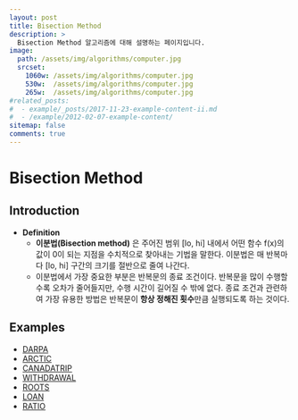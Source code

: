 ```yaml
---
layout: post
title: Bisection Method
description: >
  Bisection Method 알고리즘에 대해 설명하는 페이지입니다.
image: 
  path: /assets/img/algorithms/computer.jpg
  srcset:
    1060w: /assets/img/algorithms/computer.jpg
    530w:  /assets/img/algorithms/computer.jpg
    265w:  /assets/img/algorithms/computer.jpg
#related_posts:
#  - example/_posts/2017-11-23-example-content-ii.md
#  - /example/2012-02-07-example-content/
sitemap: false
comments: true
---
```


# Bisection Method

## Introduction
- **Definition**
  - **이분법(Bisection method)** 은 주어진 범위 [lo, hi] 내에서 어떤 함수 f(x)의 값이 0이 되는 지점을 수치적으로 찾아내는 기법을 말한다. 이분법은 매 반복마다 [lo, hi] 구간의 크기를 절반으로 줄여 나간다.
  - 이분법에서 가장 중요한 부분은 반복문의 종료 조건이다. 반복문을 많이 수행할 수록 오차가 줄어들지만, 수행 시간이 길어질 수 밖에 없다. 종료 조건과 관련하여 가장 유용한 방법은 반복문이 **항상 정해진 횟수**만큼 실행되도록 하는 것이다.

## Examples
- <a href="https://github.com/HyunJinNo/Algorithm/blob/main/Bisection%20method/DARPA.java" target="_blank">DARPA</a>
- <a href="https://github.com/HyunJinNo/Algorithm/blob/main/Bisection%20method/ARCTIC.java" target="_blank">ARCTIC</a>
- <a href="https://github.com/HyunJinNo/Algorithm/blob/main/Bisection%20method/CANADATRIP.java" target="_blank">CANADATRIP</a>
- <a href="https://github.com/HyunJinNo/Algorithm/blob/main/Bisection%20method/WITHDRAWAL.java" target="_blank">WITHDRAWAL</a>
- <a href="https://github.com/HyunJinNo/Algorithm/blob/main/Bisection%20method/ROOTS.java" target="_blank">ROOTS</a>
- <a href="https://github.com/HyunJinNo/Algorithm/blob/main/Bisection%20method/LOAN.java" target="_blank">LOAN</a>
- <a href="https://github.com/HyunJinNo/Algorithm/blob/main/Bisection%20method/RATIO.java" target="_blank">RATIO</a>